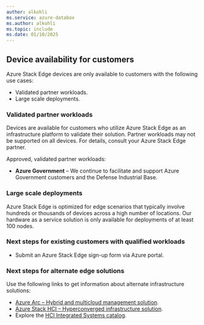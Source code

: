 ```yaml
---
author: alkohli
ms.service: azure-databox
ms.author: alkohli
ms.topic: include
ms.date: 01/10/2025
---
```



## Device availability for customers

Azure Stack Edge devices are only available to customers with the following use cases:
 - Validated partner workloads.
 - Large scale deployments.

### Validated partner workloads

Devices are available for customers who utilize Azure Stack Edge as an infrastructure platform to validate their solution. Partner workloads may not be supported on all devices. For details, consult your Azure Stack Edge partner. 

Approved, validated partner workloads:

- **Azure Government** – We continue to facilitate and support Azure Government customers and the Defense Industrial Base.

### Large scale deployments

Azure Stack Edge is optimized for edge scenarios that typically involve hundreds or thousands of devices across a high number of locations. Our hardware as a service solution is only available for deployments of at least 100 nodes.

### Next steps for existing customers with qualified workloads

- Submit an Azure Stack Edge sign-up form via Azure portal.

### Next steps for alternate edge solutions

Use the following links to get information about alternate infrastructure solutions:

- [Azure Arc – Hybrid and multicloud management solution](https://azure.microsoft.com/products/azure-arc/#overview>).
- [Azure Stack HCI – Hyperconverged infrastructure solution](https://azure.microsoft.com/products/azure-stack/hci/#overview>).
- Explore the [HCI Integrated Systems catalog](https://azurestackhcisolutions.azure.microsoft.com/#/catalog).
